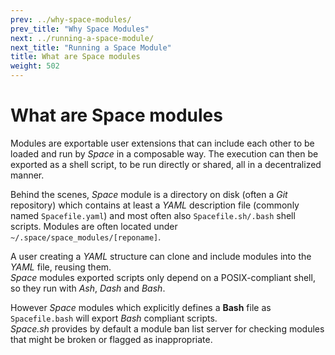```yaml
---
prev: ../why-space-modules/
prev_title: "Why Space Modules"
next: ../running-a-space-module/
next_title: "Running a Space Module"
title: What are Space modules
weight: 502
---
```


# What are Space modules

Modules are exportable user extensions that can include each other to be loaded and run by _Space_ in a composable way. The execution can then be exported as a shell script, to be run directly or shared, all in a decentralized manner.  

Behind the scenes, _Space_ module is a directory on disk (often a _Git_ repository) which contains at least a _YAML_ description file (commonly named `Spacefile.yaml`) and most often also `Spacefile.sh/.bash` shell scripts. Modules are often located under `~/.space/space_modules/[reponame]`.  

  A user creating a _YAML_ structure can clone and include modules into the _YAML_ file, reusing them.  
_Space_ modules exported scripts only depend on a POSIX-compliant shell, so they run with _Ash_, _Dash_ and _Bash_.  

However _Space_ modules which explicitly defines a __Bash__ file as `Spacefile.bash` will export _Bash_ compliant scripts.  
_Space.sh_ provides by default a module ban list server for checking modules that might be broken or flagged as inappropriate.
